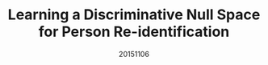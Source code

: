 ---
title: "Learning a Discriminative Null Space for Person Re-identification"
date: 20151106
category: "vision"
author_list: "Li Zhang, Tao Xiang, Shaogang Gong"
pub_in: "CVPR 2016"
pdf_url: "http://arxiv.org/abs/1603.02139"
code_url: "https://github.com/lzrobots/NullSpace_ReID"
---